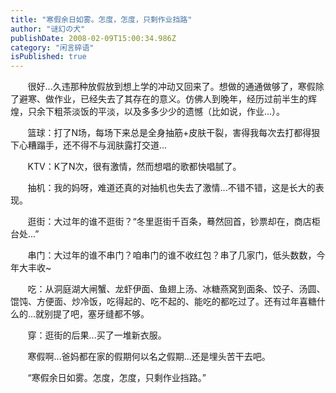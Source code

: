 ```yaml
---
title: "寒假余日如雾。怎度，怎度，只剩作业挡路"
author: "谜幻の犬"
publishDate: 2008-02-09T15:00:34.986Z
category: "闲言碎语"
isPublished: true
---
```


<P>&nbsp;&nbsp;&nbsp;&nbsp;&nbsp;&nbsp; 很好...久违那种放假放到想上学的冲动又回来了。想做的通通做够了，寒假除了避寒、做作业，已经失去了其存在的意义。仿佛人到晚年，经历过前半生的辉煌，只余下粗茶淡饭的平淡，以及多多少少的遗憾（比如说，作业...）。</P>
<P>&nbsp;&nbsp;&nbsp;&nbsp;&nbsp;&nbsp; 篮球：打了N场，每场下来总是全身抽筋+皮肤干裂，害得我每次去打都得狠下心糟蹋手，还不得不与润肤露打交道...</P>
<P>&nbsp;&nbsp;&nbsp;&nbsp;&nbsp;&nbsp; KTV：K了N次，很有激情，然而想唱的歌都快唱腻了。</P>
<P>&nbsp;&nbsp;&nbsp;&nbsp;&nbsp;&nbsp; 抽机：我的妈呀，难道还真的对抽机也失去了激情...不错不错，这是长大的表现。</P>
<P>&nbsp;&nbsp;&nbsp;&nbsp;&nbsp;&nbsp; 逛街：大过年的谁不逛街？“冬里逛街千百条，蓦然回首，钞票却在，商店柜台处...”</P>
<P>&nbsp;&nbsp;&nbsp;&nbsp;&nbsp;&nbsp; 串门：大过年的谁不串门？咱串门的谁不收红包？串了几家门，低头数数，今年大丰收~</P>
<P>&nbsp;&nbsp;&nbsp;&nbsp;&nbsp;&nbsp; 吃：从洞庭湖大闸蟹、龙虾伊面、鱼翅上汤、冰糖燕窝到面条、饺子、汤圆、馄饨、方便面、炒冷饭，吃得起的、吃不起的、能吃的都吃过了。还有过年喜糖什么的...就别提了吧，塞牙缝都不够。</P>
<P>&nbsp;&nbsp;&nbsp;&nbsp;&nbsp;&nbsp; 穿：逛街的后果...买了一堆新衣服。</P>
<P>&nbsp;&nbsp;&nbsp;&nbsp;&nbsp;&nbsp; 寒假啊...爸妈都在家的假期何以名之假期...还是埋头苦干去吧。</P>
<P>&nbsp;&nbsp;&nbsp;&nbsp;&nbsp;&nbsp; “寒假余日如雾。怎度，怎度，只剩作业挡路。”</P>